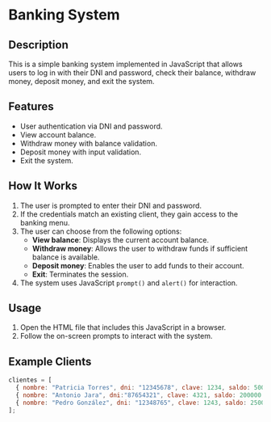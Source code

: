 # Banking System

## Description
This is a simple banking system implemented in JavaScript that allows users to log in with their DNI and password, check their balance, withdraw money, deposit money, and exit the system.

## Features
- User authentication via DNI and password.
- View account balance.
- Withdraw money with balance validation.
- Deposit money with input validation.
- Exit the system.

## How It Works
1. The user is prompted to enter their DNI and password.
2. If the credentials match an existing client, they gain access to the banking menu.
3. The user can choose from the following options:
   - **View balance**: Displays the current account balance.
   - **Withdraw money**: Allows the user to withdraw funds if sufficient balance is available.
   - **Deposit money**: Enables the user to add funds to their account.
   - **Exit**: Terminates the session.
4. The system uses JavaScript `prompt()` and `alert()` for interaction.

## Usage
1. Open the HTML file that includes this JavaScript in a browser.
2. Follow the on-screen prompts to interact with the system.

## Example Clients
```javascript
clientes = [
  { nombre: "Patricia Torres", dni: "12345678", clave: 1234, saldo: 500000 },
  { nombre: "Antonio Jara", dni:"87654321", clave: 4321, saldo: 200000 },
  { nombre: "Pedro González", dni: "12348765", clave: 1243, saldo: 2500000 },
];
```

